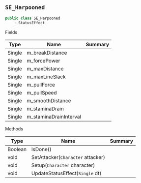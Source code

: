 ## `SE_Harpooned`

```csharp
public class SE_Harpooned
    : StatusEffect

```

Fields

| Type | Name | Summary | 
| --- | --- | --- | 
| Single | m_breakDistance |  | 
| Single | m_forcePower |  | 
| Single | m_maxDistance |  | 
| Single | m_maxLineSlack |  | 
| Single | m_pullForce |  | 
| Single | m_pullSpeed |  | 
| Single | m_smoothDistance |  | 
| Single | m_staminaDrain |  | 
| Single | m_staminaDrainInterval |  | 


Methods

| Type | Name | Summary | 
| --- | --- | --- | 
| Boolean | IsDone() |  | 
| void | SetAttacker(`Character` attacker) |  | 
| void | Setup(`Character` character) |  | 
| void | UpdateStatusEffect(`Single` dt) |  | 


